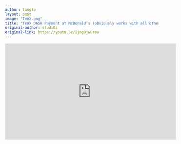 ```yaml
---
author: tungfa
layout: post
image: "TenX.png"
title: "TenX DASH Payment at McDonald’s (obviously works with all other CCards too - Shakepay -…..)"
original-author: studi0z
original-link: https://youtu.be/IjngOjwOrew
---
```

<iframe width="560" height="315" src="https://www.youtube.com/embed/IjngOjwOrew" frameborder="0" allowfullscreen></iframe>
